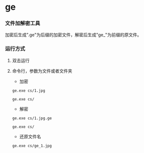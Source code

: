 # ge

### 文件加解密工具

加密后生成".ge"为后缀的加密文件，解密后生成"ge_"为前缀的原文件。

### 运行方式
1. 双击运行
2. 命令行，参数为文件或者文件夹

    - 加密
    ```
    ge.exe cs/1.jpg
    ```
    ```
    ge.exe cs/
    ```

    - 解密
    ```
    ge.exe cs/1.jpg.ge
    ```
    ```
    ge.exe cs/
    ```

    - 还原文件名
    ```
    ge.exe cs/ge_1.jpg
    ```